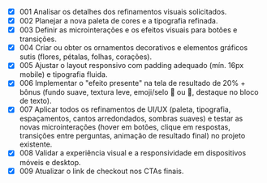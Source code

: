- [X] 001 Analisar os detalhes dos refinamentos visuais solicitados.
- [X] 002 Planejar a nova paleta de cores e a tipografia refinada.
- [X] 003 Definir as microinterações e os efeitos visuais para botões e transições.
- [X] 004 Criar ou obter os ornamentos decorativos e elementos gráficos sutis (flores, pétalas, folhas, corações).
- [X] 005 Ajustar o layout responsivo com padding adequado (mín. 16px mobile) e tipografia fluida.
- [X] 006 Implementar o "efeito presente" na tela de resultado de 20% + bônus (fundo suave, textura leve, emoji/selo 🎀 ou 🎁, destaque no bloco de texto).
- [X] 007 Aplicar todos os refinamentos de UI/UX (paleta, tipografia, espaçamentos, cantos arredondados, sombras suaves) e testar as novas microinterações (hover em botões, clique em respostas, transições entre perguntas, animação de resultado final) no projeto existente.
- [X] 008 Validar a experiência visual e a responsividade em dispositivos móveis e desktop.
- [X] 009 Atualizar o link de checkout nos CTAs finais.